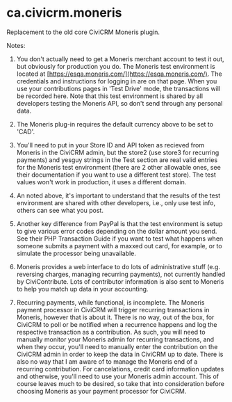 ca.civicrm.moneris
==================

Replacement to the old core CiviCRM Moneris plugin.

Notes:

1. You don't actually need to get a Moneris merchant account to test it out, but obviously for production you do. The Moneris test environment is located at [https://esqa.moneris.com/](https://esqa.moneris.com/). The credentials and instructions for logging in are on that page. When you use your contributions pages in 'Test Drive' mode, the transactions will be recorded here. Note that this test environment is shared by all developers testing the Moneris API, so don't send through any personal data.

2. The Moneris plug-in requires the default currency above to be set to 'CAD'.

3. You'll need to put in your Store ID and API token as recieved from Moneris in the CiviCRM admin, but the store2 (use store3 for recurring payments) and yesguy strings in the Test section are real valid entries for the Moneris test environment (there are 2 other allowable ones, see their documentation if you want to use a different test store). The test values won't work in production, it uses a different domain.

4. An noted above, it's important to understand that the results of the test environment are shared with other developers, i.e., only use test info, others can see what you post.

5. Another key difference from PayPal is that the test environment is setup to give various error codes depending on the dollar amount you send. See their PHP Transaction Guide if you want to test what happens when someone submits a payment with a maxxed out card, for example, or to simulate the processor being unavailable.

6. Moneris provides a web interface to do lots of administrative stuff (e.g. reversing charges, managing recurring payments), not currently handled by CiviContribute. Lots of contributor information is also sent to Moneris to help you match up data in your accounting.

7. Recurring payments, while functional, is incomplete. The Moneris payment processor in CiviCRM will trigger recurring transactions in Moneris, however that is about it. There is no way, out of the box, for CiviCRM to poll or be notified when a recurrence happens and log the respective transaction as a contribution. As such, you will need to manually monitor your Moneris admin for recurring transactions, and when they occur, you'll need to manually enter the contribution on the CiviCRM admin in order to keep the data in CiviCRM up to date. There is also no way that I am aware of to manage the Moneris end of a recurring contribution. For cancelations, credit card information updates and otherwise, you'll need to use your Moneris admin account. This of course leaves much to be desired, so take that into consideration before choosing Moneris as your payment processor for CiviCRM.
